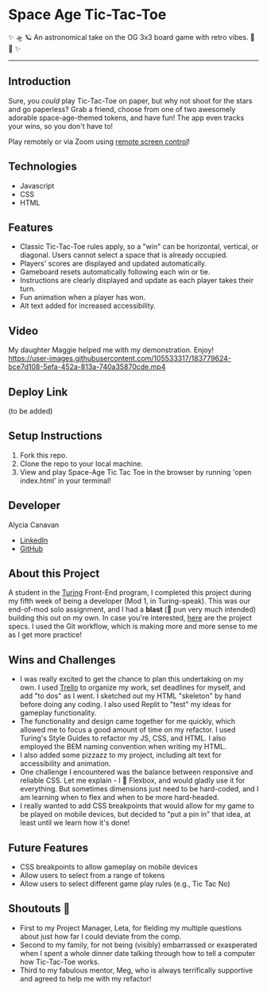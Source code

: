 # Space Age Tic-Tac-Toe
✨ 🛸 🪐  An astronomical take on the OG 3x3 board game with retro vibes. 🌙 🚀 ✨ 

*********

## Introduction
Sure, you *could* play Tic-Tac-Toe on paper, but why not shoot for the stars and go paperless? Grab a friend, choose from one of two
awesomely adorable space-age-themed tokens, and have fun! The app even tracks your wins, so you don't have to!

Play remotely or via Zoom using [remote screen control](https://support.zoom.us/hc/en-us/articles/201362673-Requesting-or-giving-remote-control)!

## Technologies
* Javascript     
* CSS     
* HTML

## Features
* Classic Tic-Tac-Toe rules apply, so a "win" can be horizontal, vertical, or diagonal. Users cannot select a space that is already occupied.    
* Players' scores are displayed and updated automatically.   
* Gameboard resets automatically following each win or tie.
* Instructions are clearly displayed and update as each player takes their turn.      
* Fun animation when a player has won.    
* Alt text added for increased accessibility.

## Video
My daughter Maggie helped me with my demonstration. Enjoy!      
https://user-images.githubusercontent.com/105533317/183779624-bce7d108-5efa-452a-813a-740a35870cde.mp4     

## Deploy Link
(to be added)

## Setup Instructions
1. Fork this repo.
2. Clone the repo to your local machine.
3. View and play Space-Age Tic Tac Toe in the browser by running 'open index.html' in your terminal!

## Developer
Alycia Canavan 
* [LinkedIn](www.linkedin.com/in/alycia-canavan)    
* [GitHub](https://github.com/alyciacan)    

## About this Project
  A student in the [Turing](https://turing.edu/) Front-End program, I completed this project during my fifth week of being a developer (Mod 1, in Turing-speak). This was our end-of-mod solo assignment, and I had a **blast** (🚀 pun very much intended) building this out on my own. In case you're interested, [here](https://frontend.turing.edu/projects/module-1/tic-tac-toe-solo-v2.html) are the project specs. I used the Git workflow, which is making more and more sense to me as I get more practice!

## Wins and Challenges
* I was really excited to get the chance to plan this undertaking on my own. I used [Trello](https://trello.com/alyciacanavan/boards) to organize my work, set deadlines for myself, and add "to dos" as I went. I sketched out my HTML "skeleton" by hand before doing any coding. I also used Replit to "test" my ideas for gameplay functionality.    
* The functionality and design came together for me quickly, which allowed me to focus a good amount of time on my refactor. I used Turing's Style Guides to refactor my JS, CSS, and HTML. I also employed the BEM naming convention when writing my HTML.     
* I also added some pizzazz to my project, including alt text for accessibility and animation.    
* One challenge I encountered was the balance between responsive and reliable CSS. Let me explain - I 💜 Flexbox, and would gladly use it for everything. But sometimes dimensions just need to be hard-coded, and I am learning when to flex and when to be more hard-headed.
* I really wanted to add CSS breakpoints that would allow for my game to be played on mobile devices, but decided to "put a pin in" that idea, at least until we learn how it's done!

## Future Features
* CSS breakpoints to allow gameplay on mobile devices
* Allow users to select from a range of tokens
* Allow users to select different game play rules (e.g., Tic Tac No)

## Shoutouts 📣 
* First to my Project Manager, Leta, for fielding my multiple questions about just how far I could deviate from the comp.
* Second to my family, for not being (visibly) embarrassed or exasperated when I spent a whole dinner date talking through how to tell a computer how Tic-Tac-Toe works.    
* Third to my fabulous mentor, Meg, who is always terrifically supportive and agreed to help me with my refactor!   
